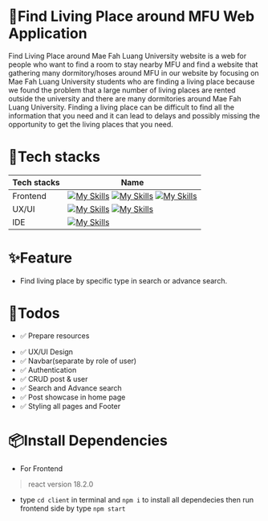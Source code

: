 # :tada:Find Living Place around MFU Web Application

Find Living Place around Mae Fah Luang University website is a web for people who want to find a room to stay nearby MFU and find a website that gathering many dormitory/hoses around MFU in our website by focusing on Mae Fah Luang University students who are finding a living place because we found the problem that a large number of living places are rented outside the university and there are many dormitories around Mae Fah Luang University. Finding a living place can be difficult to find all the information that you need and it can lead to delays and possibly missing the opportunity to get the living places that you need.

# :pushpin:Tech stacks

Tech stacks   | Name
------------- | -------------
Frontend      | [![My Skills](https://skillicons.dev/icons?i=react&perline=3)](https://skillicons.dev) [![My Skills](https://skillicons.dev/icons?i=materialui&perline=3)](https://skillicons.dev) [![My Skills](https://skillicons.dev/icons?i=bootstrap&perline=3)](https://skillicons.dev)
UX/UI         | [![My Skills](https://skillicons.dev/icons?i=figma&theme=light)](https://skillicons.dev) [![My Skills](https://skillicons.dev/icons?i=xd&theme=light)](https://skillicons.dev)
IDE           | [![My Skills](https://skillicons.dev/icons?i=vscode&theme=light)](https://skillicons.dev)

# :sparkles:Feature

* Find living place by specific type in search or advance search.

# :memo:Todos

- :white_check_mark: Prepare resources
* :white_check_mark: UX/UI Design
* :white_check_mark: Navbar(separate by role of user)
* :white_check_mark: Authentication
* :white_check_mark: CRUD post & user
* :white_check_mark: Search and Advance search
* :white_check_mark: Post showcase in home page
* :white_check_mark: Styling all pages and Footer

# :package:Install Dependencies

* For Frontend

> react version 18.2.0
* type `cd client` in terminal and `npm i` to install all dependecies then run frontend side by type `npm start`
